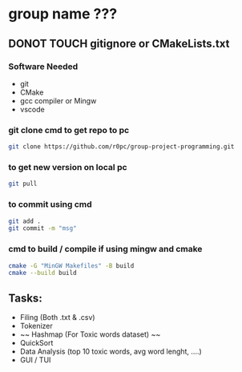 # group name ???

## DONOT TOUCH gitignore or CMakeLists.txt

### Software Needed
- git
- CMake
- gcc compiler or Mingw
- vscode

### git clone cmd to get repo to pc

``` bash
git clone https://github.com/r0pc/group-project-programming.git
```

### to get new version on local pc

```bash
git pull
```

### to commit using cmd

``` bash
git add .
git commit -m "msg"
```

### cmd to build / compile if using mingw and cmake

``` bash
cmake -G "MinGW Makefiles" -B build
cmake --build build
```


## Tasks:
- Filing (Both .txt & .csv)
- Tokenizer
- ~~ Hashmap (For Toxic words dataset) ~~
- QuickSort
- Data Analysis (top 10 toxic words, avg word lenght, ....)
- GUI / TUI 